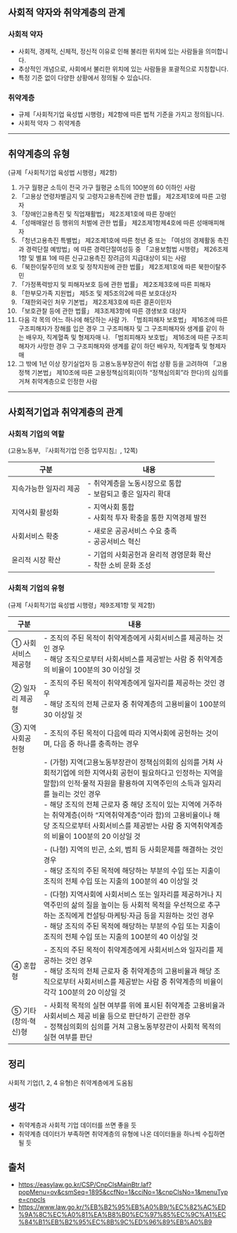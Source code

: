 ## 사회적 약자와 취약계층의 관계
### 사회적 약자
- 사회적, 경제적, 신체적, 정신적 이유로 인해 불리한 위치에 있는 사람들을 의미합니다.
- 추상적인 개념으로, 사회에서 불리한 위치에 있는 사람들을 포괄적으로 지칭합니다.
- 특정 기준 없이 다양한 상황에서 정의될 수 있습니다.

### 취약계층
- 규제「사회적기업 육성법 시행령」제2항에 따른 법적 기준을 가지고 정의됩니다.
- 사회적 약자 ⊃ 취약계층

--- 

## 취약계층의 유형
(규제「사회적기업 육성법 시행령」제2항)

1. 가구 월평균 소득이 전국 가구 월평균 소득의 100분의 60 이하인 사람
2. 「고용상 연령차별금지 및 고령자고용촉진에 관한 법률」 제2조제1호에 따른 고령자
3. 「장애인고용촉진 및 직업재활법」 제2조제1호에 따른 장애인
4. 「성매매알선 등 행위의 처벌에 관한 법률」 제2조제1항제4호에 따른 성매매피해자
5. 「청년고용촉진 특별법」 제2조제1호에 따른 청년 중 또는 「여성의 경제활동 촉진과 경력단절 예방법」에 따른 경력단절여성등 중 「고용보험법 시행령」 제26조제1항 및 별표 1에 따른 신규고용촉진 장려금의 지급대상이 되는 사람
6. 「북한이탈주민의 보호 및 정착지원에 관한 법률」 제2조제1호에 따른 북한이탈주민
7. 「가정폭력방지 및 피해자보호 등에 관한 법률」 제2조제3호에 따른 피해자
8. 「한부모가족 지원법」 제5조 및 제5조의2에 따른 보호대상자
9. 「재한외국인 처우 기본법」 제2조제3호에 따른 결혼이민자
10. 「보호관찰 등에 관한 법률」 제3조제3항에 따른 갱생보호 대상자
11. 다음 각 목의 어느 하나에 해당하는 사람
  가. 「범죄피해자 보호법」 제16조에 따른 구조피해자가 장해를 입은 경우 그 구조피해자 및 그 구조피해자와 생계를 같이 하는 배우자, 직계혈족 및 형제자매
  나. 「범죄피해자 보호법」 제16조에 따른 구조피해자가 사망한 경우 그 구조피해자와 생계를 같이 하던 배우자, 직계혈족 및 형제자매
12. 그 밖에 1년 이상 장기실업자 등 고용노동부장관이 취업 상황 등을 고려하여 「고용정책 기본법」 제10조에 따른 고용정책심의회(이하 “정책심의회”라 한다)의 심의를 거쳐 취약계층으로 인정한 사람

--- 

## 사회적기업과 취약계층의 관계
### 사회적 기업의 역할
(고용노동부, 『사회적기업 인증 업무지침』, 12쪽)

|구분|내용|
|---|---|
|지속가능한 일자리 제공|- 취약계층을 노동시장으로 통합<br> - 보람되고 좋은 일자리 확대|
|지역사회 활성화|- 지역사회 통합<br> - 사회적 투자 확충을 통한 지역경제 발전|
|사회서비스 확충|- 새로운 공공서비스 수요 충족<br> - 공공서비스 혁신|
|윤리적 시장 확산|- 기업의 사회공헌과 윤리적 경영문화 확산<br> - 착한 소비 문화 조성|

### 사회적 기업의 유형
(규제「사회적기업 육성법 시행령」제9조제1항 및 제2항)

|구분|내용|
|---|---|
|① 사회서비스 제공형|- 조직의 주된 목적이 취약계층에게 사회서비스를 제공하는 것인 경우<br> - 해당 조직으로부터 사회서비스를 제공받는 사람 중 취약계층의 비율이 100분의 30 이상일 것|
|② 일자리 제공형|- 조직의 주된 목적이 취약계층에게 일자리를 제공하는 것인 경우<br> - 해당 조직의 전체 근로자 중 취약계층의 고용비율이 100분의 30 이상일 것|
|③ 지역 사회공헌형|- 조직의 주된 목적이 다음에 따라 지역사회에 공헌하는 것이며, 다음 중 하나를 충족하는 경우|
||- (가형) 지역(고용노동부장관이 정책심의회의 심의를 거쳐 사회적기업에 의한 지역사회 공헌이 필요하다고 인정하는 지역을 말함)의 인적·물적 자원을 활용하여 지역주민의 소득과 일자리를 늘리는 것인 경우<br> - 해당 조직의 전체 근로자 중 해당 조직이 있는 지역에 거주하는 취약계층(이하 “지역취약계층”이라 함)의 고용비율이나 해당 조직으로부터 사회서비스를 제공받는 사람 중 지역취약계층의 비율이 100분의 20 이상일 것|
||- (나형) 지역의 빈곤, 소외, 범죄 등 사회문제를 해결하는 것인 경우<br> - 해당 조직의 주된 목적에 해당하는 부분의 수입 또는 지출이 조직의 전체 수입 또는 지출의 100분의 40 이상일 것|
||- (다형) 지역사회에 사회서비스 또는 일자리를 제공하거나 지역주민의 삶의 질을 높이는 등 사회적 목적을 우선적으로 추구하는 조직에게 컨설팅·마케팅·자금 등을 지원하는 것인 경우<br> - 해당 조직의 주된 목적에 해당하는 부분의 수입 또는 지출이 조직의 전체 수입 또는 지출의 100분의 40 이상일 것|
|④ 혼합형|- 조직의 주된 목적이 취약계층에게 사회서비스와 일자리를 제공하는 것인 경우<br> - 해당 조직의 전체 근로자 중 취약계층의 고용비율과 해당 조직으로부터 사회서비스를 제공받는 사람 중 취약계층의 비율이 각각 100분의 20 이상일 것|
|⑤ 기타(창의·혁신)형|- 사회적 목적의 실현 여부를 위에 표시된 취약계층 고용비율과 사회서비스 제공 비율 등으로 판단하기 곤란한 경우<br> - 정책심의회의 심의를 거쳐 고용노동부장관이 사회적 목적의 실현 여부를 판단|

## 정리
사회적 기업(1, 2, 4 유형)은 취약계층에게 도움됨

## 생각

- 취약계층과 사회적 기업 데이터를 쓰면 좋을 듯  
- 취약계층 데이터가 부족하면 취약계층의 유형에 나온 데이터들을 하나씩 수집하면 될 듯

## 출처
- https://easylaw.go.kr/CSP/CnpClsMainBtr.laf?popMenu=ov&csmSeq=1895&ccfNo=1&cciNo=1&cnpClsNo=1&menuType=cnpcls
- https://www.law.go.kr/%EB%B2%95%EB%A0%B9/%EC%82%AC%ED%9A%8C%EC%A0%81%EA%B8%B0%EC%97%85%EC%9C%A1%EC%84%B1%EB%B2%95%EC%8B%9C%ED%96%89%EB%A0%B9
